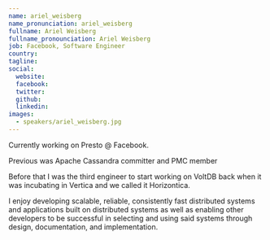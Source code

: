 ```yaml
---
name: ariel_weisberg
name_pronunciation: ariel_weisberg
fullname: Ariel Weisberg
fullname_pronounciation: Ariel Weisberg
job: Facebook, Software Engineer
country: 
tagline: 
social:
  website:
  facebook:
  twitter:
  github: 
  linkedin: 
images:
  - speakers/ariel_weisberg.jpg
---
```


Currently working on Presto @ Facebook.

Previous was Apache Cassandra committer and PMC member

Before that I was the third engineer to start working on VoltDB back when it was incubating in Vertica and we called it Horizontica.

I enjoy developing scalable, reliable, consistently fast distributed systems and applications built on distributed systems as well as enabling other developers to be successful in selecting and using said systems through design, documentation, and implementation.
